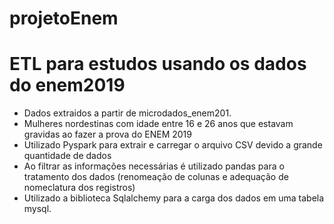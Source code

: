 # projetoEnem
# ETL para estudos usando os dados do enem2019
- Dados extraidos a partir de microdados_enem201.
- Mulheres nordestinas com idade entre 16 e 26 anos que estavam gravidas ao fazer a prova do ENEM 2019
- Utilizado Pyspark para extrair e carregar o arquivo CSV devido a grande quantidade de dados
- Ao filtrar as informações necessárias é utilizado pandas para o tratamento dos dados (renomeação de colunas e adequação de nomeclatura dos registros)
- Utilizado a biblioteca Sqlalchemy para a carga dos dados em uma tabela mysql.
